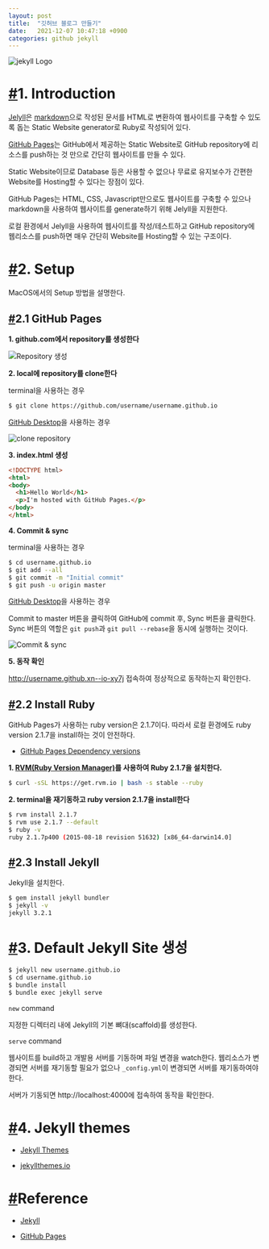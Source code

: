 ```yaml
---
layout: post
title:  "깃허브 블로그 만들기"
date:   2021-12-07 10:47:18 +0900
categories: github jekyll
---
```







![jekyll Logo](https://poiemaweb.com/img/jekyll.png)

# [#](https://poiemaweb.com/jekyll-basics#1-introduction)1. Introduction

[Jelyll](http://jekyllrb.com/)은  [markdown](https://daringfireball.net/projects/markdown/)으로 작성된 문서를 HTML로 변환하여 웹사이트를 구축할 수 있도록 돕는 Static Website generator로 Ruby로 작성되어 있다.

[GitHub Pages](https://pages.github.com/)는 GitHub에서 제공하는 Static Website로 GitHub repository에 리소스를 push하는 것 만으로 간단히 웹사이트를 만들 수 있다.

Static Website이므로 Database 등은 사용할 수 없으나 무료로 유지보수가 간편한 Website를 Hosting할 수 있다는 장점이 있다.

GitHub Pages는 HTML, CSS, Javascript만으로도 웹사이트를 구축할 수 있으나 markdown을 사용하여 웹사이트를 generate하기 위해 Jelyll을 지원한다.

로컬 환경에서 Jelyll을 사용하여 웹사이트를 작성/테스트하고 GitHub repository에 웹리소스를 push하면 매우 간단히 Website를 Hosting할 수 있는 구조이다.

# [#](https://poiemaweb.com/jekyll-basics#2-setup)2. Setup

MacOS에서의 Setup 방법을 설명한다.

## [#](https://poiemaweb.com/jekyll-basics#21-github-pages)2.1 GitHub Pages

**1. github.com에서 repository를 생성한다**

![Repository 생성](https://poiemaweb.com/img/user-repo.png)

**2. local에 repository를 clone한다**

terminal을 사용하는 경우

```bash
$ git clone https://github.com/username/username.github.io

```

[GitHub Desktop](https://central.github.com/mac/latest)을 사용하는 경우

![clone repository](https://poiemaweb.com/img/setup-in-desktop.png)

**3. index.html 생성**

```html
<!DOCTYPE html>
<html>
<body>
  <h1>Hello World</h1>
  <p>I'm hosted with GitHub Pages.</p>
</body>
</html>

```

**4. Commit & sync**

terminal을 사용하는 경우

```bash
$ cd username.github.io
$ git add --all
$ git commit -m "Initial commit"
$ git push -u origin master

```

[GitHub Desktop](https://central.github.com/mac/latest)을 사용하는 경우

Commit to master 버튼을 클릭하여 GitHub에 commit 후, Sync 버튼을 클릭한다. Sync 버튼의 역할은  `git push`과  `git pull --rebase`을 동시에 실행하는 것이다.

![Commit & sync](https://poiemaweb.com/img/sync-mac.png)

**5. 동작 확인**

http://username.github.xn--io-xy7j 접속하여 정상적으로 동작하는지 확인한다.

## [#](https://poiemaweb.com/jekyll-basics#22-install-ruby)2.2 Install Ruby

GitHub Pages가 사용하는 ruby version은 2.1.7이다. 따라서 로컬 환경에도 ruby version 2.1.7을 install하는 것이 안전하다.

-   [GitHub Pages Dependency versions](https://pages.github.com/versions/)

**1.  [RVM(Ruby Version Manager)](https://rvm.io/)를 사용하여 Ruby 2.1.7을 설치한다.**

```bash
$ curl -sSL https://get.rvm.io | bash -s stable --ruby

```

**2. terminal을 재기동하고 ruby version 2.1.7을 install한다**

```bash
$ rvm install 2.1.7
$ rvm use 2.1.7 --default
$ ruby -v
ruby 2.1.7p400 (2015-08-18 revision 51632) [x86_64-darwin14.0]

```

## [#](https://poiemaweb.com/jekyll-basics#23-install-jekyll)2.3 Install Jekyll

Jekyll을 설치한다.

```bash
$ gem install jekyll bundler
$ jekyll -v
jekyll 3.2.1

```

# [#](https://poiemaweb.com/jekyll-basics#3-default-jekyll-site-%EC%83%9D%EC%84%B1)3. Default Jekyll Site 생성

```bash
$ jekyll new username.github.io
$ cd username.github.io
$ bundle install
$ bundle exec jekyll serve

```

`new`  command

지정한 디렉터리 내에 Jekyll의 기본 뼈대(scaffold)를 생성한다.

`serve`  command

웹사이트를 build하고 개발용 서버를 기동하며 파일 변경을 watch한다. 웹리소스가 변경되면 서버를 재기동할 필요가 없으나  `_config.yml`이 변경되면 서버를 재기동하여야 한다.

서버가 기동되면 http://localhost:4000에 접속하여 동작을 확인한다.

# [#](https://poiemaweb.com/jekyll-basics#4-jekyll-themes)4. Jekyll themes

-   [Jekyll Themes](http://jekyllthemes.org/)
    
-   [jekyllthemes.io](https://jekyllthemes.io/)
    

# [#](https://poiemaweb.com/jekyll-basics#reference)Reference

-   [Jekyll](https://jekyllrb.com/)
    
-   [GitHub Pages](https://pages.github.com/)